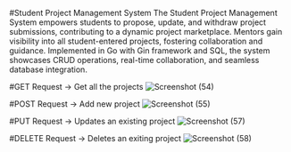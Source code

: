 #Student Project Management System
The Student Project Management System empowers students to propose, update, and withdraw project submissions, contributing to a dynamic project marketplace. Mentors gain visibility into all student-entered projects, fostering collaboration and guidance. Implemented in Go with Gin framework and SQL, the system showcases CRUD operations, real-time collaboration, and seamless database integration.

#GET Request
-> Get all the projects
![Screenshot (54)](https://github.com/KRG17/zopsmart_go_prj/assets/109519365/2c857c84-78a7-4187-8a43-f4e8a4aaca97)

#POST Request
-> Add new project
![Screenshot (55)](https://github.com/KRG17/zopsmart_go_prj/assets/109519365/bf3d7ff1-1b26-42ad-8261-c218b8be34f5)

#PUT Request
-> Updates an existing project 
![Screenshot (57)](https://github.com/KRG17/zopsmart_go_prj/assets/109519365/0856901a-ac23-461c-96b7-5d76bc63ac4b)

#DELETE Request
-> Deletes an exiting project
![Screenshot (58)](https://github.com/KRG17/zopsmart_go_prj/assets/109519365/e1855310-f7e9-4eb1-ac26-50f88c901faa)
